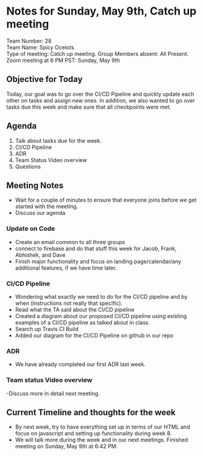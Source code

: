 # Notes for Sunday, May 9th, Catch up meeting
Team Number: 28  
Team Name: Spicy Ocelots   
Type of meeting: Catch up meeting. 
Group Members absent: All Present. 
Zoom meeting at 6 PM PST: Sunday, May 9th  

## Objective for Today
Today, our goal was to go over the CI/CD Pipeline and quickly update each other on tasks and assign new ones. In addition, we also wanted to go over tasks due this week and make sure that all checkpoints were met.

## Agenda
1. Talk about tasks due for the week.
2. CI/CD Pipeline
3. ADR
4. Team Status Video overview
5. Questions

## Meeting Notes
- Wait for a couple of minutes to ensure that everyone joins before we get started with the meeting.
- Discuss our agenda

### Update on Code
- Create an email common to all three groups
- connect to firebase and do that stuff this week for Jacob, Frank, Abhishek, and Dave
- Finish major functionality and focus on landing page/calendar/any additional features, if we have time later.

### CI/CD Pipeline
- Wondering what exactly we need to do for the CI/CD pipeline and by when (instructions not really that specific).
- Read what the TA said about the CI/CD pipeline 
- Created a diagram about our proposed CI/CD pipeline using existing examples of a CI/CD pipeline as talked about in class.
- Search up Travis CI Build
- Added our diagram for the CI/CD Pipeline on github in our repo

### ADR
- We have already completed our first ADR last week.

### Team status Video overview
-Discuss more in detail next meeting.

## Current Timeline and thoughts for the week
- By next week, try to have everything set up in terms of our HTML and focus on javascript and setting up functionality during week 8.
- We will talk more during the week and in our next meetings. 
Finished meeting on Sunday, May 9th at 6:42 PM.  

